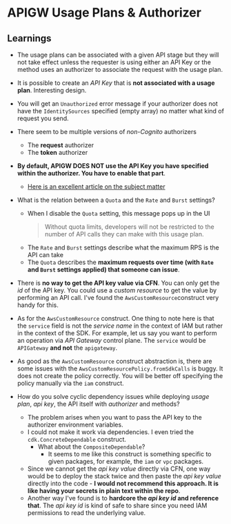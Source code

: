 # APIGW Usage Plans & Authorizer

## Learnings

- The usage plans can be associated with a given API stage but they will not take effect unless the requester is using either an API Key or
  the method uses an authorizer to associate the request with the usage plan.

- It is possible to create an _API Key_ that is **not associated with a usage plan**. Interesting design.

- You will get an `Unauthorized` error message if your authorizer does not have the `IdentitySources` specified (empty array) no matter what kind of request you send.

- There seem to be multiple versions of _non-Cognito_ authorizers

  - The **request** authorizer
  - The **token** authorizer

- **By default, APIGW DOES NOT use the API Key you have specified within the authorizer. You have to enable that part**.

  - [Here is an excellent article on the subject matter](https://cloudonaut.io/customized-rate-limiting-for-api-gateway-by-path-parameter-query-parameter-and-more/)

- What is the relation between a `Quota` and the `Rate` and `Burst` settings?

  - When I disable the `Quota` setting, this message pops up in the UI
    > Without quota limits, developers will not be restricted to the number of API calls they can make with this usage plan.
  - The `Rate` and `Burst` settings describe what the maximum RPS is the API can take
  - The `Quota` describes the **maximum requests over time (with `Rate` and `Burst` settings applied) that someone can issue**.

- There is **no way to get the API key value via CFN**. You can only get the _id_ of the API key.
  You could use a _custom resource_ to get the value by performing an API call. I've found the `AwsCustomResource`construct very handy for this.

- As for the `AwsCustomResource` construct.
  One thing to note here is that the `service` field is not the _service name_ in the context of IAM but rather in the context of the SDK.
  For example, let us say you want to perform an operation via _API Gateway_ control plane. The `service` would be `APIGateway` **and not** the `apigateway`.

- As good as the `AwsCustomResource` construct abstraction is, there are some issues with the `AwsCustomResourcePolicy.fromSdkCalls` is buggy.
  It does not create the policy correctly. You will be better off specifying the policy manually via the `iam` construct.

- How do you solve cyclic dependency issues while deploying _usage plan_, _api key_, the API itself with _authorizer_ and methods?
  - The problem arises when you want to pass the API key to the authorizer environment variables.
  - I could not make it work via dependencies. I even tried the `cdk.ConcreteDependable` construct.
    - What about the `CompositeDependable`?
      - It seems to me like this construct is something specific to given packages, for example, the `iam` or `vpc` packages.
  - Since we cannot get the _api key value_ directly via CFN, one way would be to deploy the stack twice and then paste the _api key value_ directly into the code - **I would not recommend this approach. It is like having your secrets in plain text within the repo**.
  - Another way I've found is to **hardcore the _api key id_ and reference that**. The _api key id_ is kind of safe to share since you need IAM permissions to read the underlying value.
